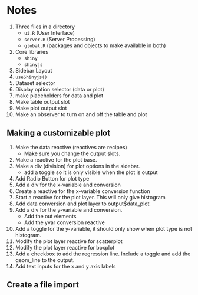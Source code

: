 # Notes

1. Three files in a directory
    - `ui.R` (User Interface)
    - `server.R` (Server Processing)
    - `global.R` (packages and objects to make available in both)
2. Core libraries
    - `shiny`
    - `shinyjs`
3. Sidebar Layout
4. `useShinyjs()`
5. Dataset selector
6. Display option selector (data or plot)
7. make placeholders for data and plot
8. Make table output slot
9. Make plot output slot
10. Make an observer to turn on and off the table and plot

## Making a customizable plot

1. Make the data reactive (reactives are recipes)
    - Make sure you change the output slots.
2. Make a reactive for the plot base.
3. Make a div (division) for plot options in the sidebar. 
    - add a toggle so it is only visible when the plot is output
4. Add Radio Button for plot type
5. Add a div for the x-variable and conversion
6. Create a reactive for the x-variable conversion function
7. Start a reactive for the plot layer. This will only give histogram
8. Add data conversion and plot layer to output$data_plot
9. Add a div for the y-variable and conversion. 
    - Add the out elements 
    - Add the yvar conversion reactive
10. Add a toggle for the y-variable, it should only show when plot type is not histogram.
11. Modify the plot layer reactive for scatterplot
12. Modify the plot layer reactive for boxplot
13. Add a checkbox to add the regression line. Include a toggle and add the geom_line to the output.
14. Add text inputs for the x and y axis labels

## Create a file import


